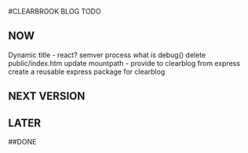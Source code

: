#CLEARBROOK BLOG TODO 
## NOW
Dynamic title - react?
semver process
what is debug()
delete public/index.htm
update mountpath - provide to clearblog from express
create a reusable express package for clearblog

## NEXT VERSION

## LATER


##DONE
